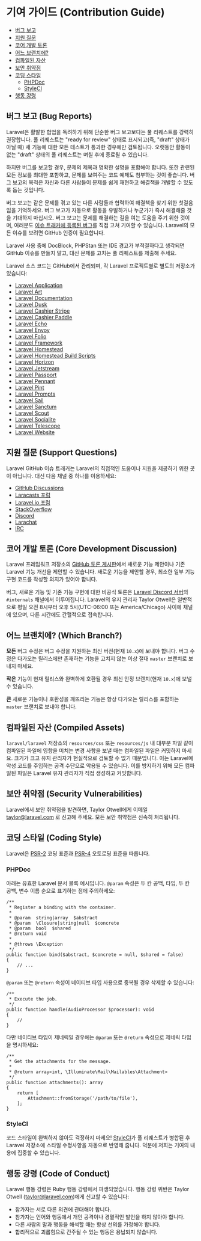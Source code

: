 # 기여 가이드 (Contribution Guide)

- [버그 보고](#bug-reports)
- [지원 질문](#support-questions)
- [코어 개발 토론](#core-development-discussion)
- [어느 브랜치에?](#which-branch)
- [컴파일된 자산](#compiled-assets)
- [보안 취약점](#security-vulnerabilities)
- [코딩 스타일](#coding-style)
    - [PHPDoc](#phpdoc)
    - [StyleCI](#styleci)
- [행동 강령](#code-of-conduct)

<a name="bug-reports"></a>
## 버그 보고 (Bug Reports)

Laravel은 활발한 협업을 독려하기 위해 단순한 버그 보고보다는 풀 리퀘스트를 강력히 권장합니다. 풀 리퀘스트는 "ready for review" 상태로 표시되고(즉, "draft" 상태가 아닐 때) 새 기능에 대한 모든 테스트가 통과한 경우에만 검토됩니다. 오랫동안 활동이 없는 "draft" 상태의 풀 리퀘스트는 며칠 후에 종료될 수 있습니다.

하지만 버그를 보고할 경우, 문제의 제목과 명확한 설명을 포함해야 합니다. 또한 관련된 모든 정보를 최대한 포함하고, 문제를 보여주는 코드 예제도 첨부하는 것이 좋습니다. 버그 보고의 목적은 자신과 다른 사람들이 문제를 쉽게 재현하고 해결책을 개발할 수 있도록 돕는 것입니다.

버그 보고는 같은 문제를 겪고 있는 다른 사람들과 협력하여 해결책을 찾기 위한 첫걸음임을 기억하세요. 버그 보고가 자동으로 활동을 유발하거나 누군가가 즉시 해결해줄 것을 기대하지 마십시오. 버그 보고는 문제를 해결하는 길을 여는 도움을 주기 위한 것이며, 여러분도 [이슈 트래커에 등록된 버그](https://github.com/issues?q=is%3Aopen+is%3Aissue+label%3Abug+user%3Alaravel)를 직접 고쳐 기여할 수 있습니다. Laravel의 모든 이슈를 보려면 GitHub 인증이 필요합니다.

Laravel 사용 중에 DocBlock, PHPStan 또는 IDE 경고가 부적절하다고 생각되면 GitHub 이슈를 만들지 말고, 대신 문제를 고치는 풀 리퀘스트를 제출해 주세요.

Laravel 소스 코드는 GitHub에서 관리되며, 각 Laravel 프로젝트별로 별도의 저장소가 있습니다:

<div class="content-list" markdown="1">

- [Laravel Application](https://github.com/laravel/laravel)
- [Laravel Art](https://github.com/laravel/art)
- [Laravel Documentation](https://github.com/laravel/docs)
- [Laravel Dusk](https://github.com/laravel/dusk)
- [Laravel Cashier Stripe](https://github.com/laravel/cashier)
- [Laravel Cashier Paddle](https://github.com/laravel/cashier-paddle)
- [Laravel Echo](https://github.com/laravel/echo)
- [Laravel Envoy](https://github.com/laravel/envoy)
- [Laravel Folio](https://github.com/laravel/folio)
- [Laravel Framework](https://github.com/laravel/framework)
- [Laravel Homestead](https://github.com/laravel/homestead)
- [Laravel Homestead Build Scripts](https://github.com/laravel/settler)
- [Laravel Horizon](https://github.com/laravel/horizon)
- [Laravel Jetstream](https://github.com/laravel/jetstream)
- [Laravel Passport](https://github.com/laravel/passport)
- [Laravel Pennant](https://github.com/laravel/pennant)
- [Laravel Pint](https://github.com/laravel/pint)
- [Laravel Prompts](https://github.com/laravel/prompts)
- [Laravel Sail](https://github.com/laravel/sail)
- [Laravel Sanctum](https://github.com/laravel/sanctum)
- [Laravel Scout](https://github.com/laravel/scout)
- [Laravel Socialite](https://github.com/laravel/socialite)
- [Laravel Telescope](https://github.com/laravel/telescope)
- [Laravel Website](https://github.com/laravel/laravel.com-next)

</div>

<a name="support-questions"></a>
## 지원 질문 (Support Questions)

Laravel GitHub 이슈 트래커는 Laravel의 직접적인 도움이나 지원을 제공하기 위한 곳이 아닙니다. 대신 다음 채널 중 하나를 이용하세요:

<div class="content-list" markdown="1">

- [GitHub Discussions](https://github.com/laravel/framework/discussions)
- [Laracasts 포럼](https://laracasts.com/discuss)
- [Laravel.io 포럼](https://laravel.io/forum)
- [StackOverflow](https://stackoverflow.com/questions/tagged/laravel)
- [Discord](https://discord.gg/laravel)
- [Larachat](https://larachat.co)
- [IRC](https://web.libera.chat/?nick=artisan&channels=#laravel)

</div>

<a name="core-development-discussion"></a>
## 코어 개발 토론 (Core Development Discussion)

Laravel 프레임워크 저장소의 [GitHub 토론 게시판](https://github.com/laravel/framework/discussions)에서 새로운 기능 제안이나 기존 Laravel 기능 개선을 제안할 수 있습니다. 새로운 기능을 제안할 경우, 최소한 일부 기능 구현 코드를 작성할 의지가 있어야 합니다.

버그, 새로운 기능 및 기존 기능 구현에 대한 비공식 토론은 [Laravel Discord 서버](https://discord.gg/laravel)의 `#internals` 채널에서 이루어집니다. Laravel의 유지 관리자 Taylor Otwell은 일반적으로 평일 오전 8시부터 오후 5시(UTC-06:00 또는 America/Chicago) 사이에 채널에 있으며, 다른 시간에도 간헐적으로 접속합니다.

<a name="which-branch"></a>
## 어느 브랜치에? (Which Branch?)

**모든** 버그 수정은 버그 수정을 지원하는 최신 버전(현재 `10.x`)에 보내야 합니다. 버그 수정은 다가오는 릴리스에만 존재하는 기능을 고치지 않는 이상 절대 `master` 브랜치로 보내지 마세요.

**작은** 기능이 현재 릴리스와 완벽하게 호환될 경우 최신 안정 브랜치(현재 `10.x`)에 보낼 수 있습니다.

**큰** 새로운 기능이나 호환성을 깨뜨리는 기능은 항상 다가오는 릴리스를 포함하는 `master` 브랜치로 보내야 합니다.

<a name="compiled-assets"></a>
## 컴파일된 자산 (Compiled Assets)

`laravel/laravel` 저장소의 `resources/css` 또는 `resources/js` 내 대부분 파일 같이 컴파일된 파일에 영향을 미치는 변경 사항을 보낼 때는 컴파일된 파일은 커밋하지 마세요. 크기가 크고 유지 관리자가 현실적으로 검토할 수 없기 때문입니다. 이는 Laravel에 악성 코드를 주입하는 공격 수단으로 악용될 수 있습니다. 이를 방지하기 위해 모든 컴파일된 파일은 Laravel 유지 관리자가 직접 생성하고 커밋합니다.

<a name="security-vulnerabilities"></a>
## 보안 취약점 (Security Vulnerabilities)

Laravel에서 보안 취약점을 발견하면, Taylor Otwell에게 이메일 <a href="mailto:taylor@laravel.com">taylor@laravel.com</a> 로 신고해 주세요. 모든 보안 취약점은 신속히 처리됩니다.

<a name="coding-style"></a>
## 코딩 스타일 (Coding Style)

Laravel은 [PSR-2](https://github.com/php-fig/fig-standards/blob/master/accepted/PSR-2-coding-style-guide.md) 코딩 표준과 [PSR-4](https://github.com/php-fig/fig-standards/blob/master/accepted/PSR-4-autoloader.md) 오토로딩 표준을 따릅니다.

<a name="phpdoc"></a>
### PHPDoc

아래는 유효한 Laravel 문서 블록 예시입니다. `@param` 속성은 두 칸 공백, 타입, 두 칸 공백, 변수 이름 순으로 표기하는 점에 주의하세요:

```
/**
 * Register a binding with the container.
 *
 * @param  string|array  $abstract
 * @param  \Closure|string|null  $concrete
 * @param  bool  $shared
 * @return void
 *
 * @throws \Exception
 */
public function bind($abstract, $concrete = null, $shared = false)
{
    // ...
}
```

`@param` 또는 `@return` 속성이 네이티브 타입 사용으로 중복될 경우 삭제할 수 있습니다:

```
/**
 * Execute the job.
 */
public function handle(AudioProcessor $processor): void
{
    //
}
```

다만 네이티브 타입이 제네릭일 경우에는 `@param` 또는 `@return` 속성으로 제네릭 타입을 명시하세요:

```
/**
 * Get the attachments for the message.
 *
 * @return array<int, \Illuminate\Mail\Mailables\Attachment>
 */
public function attachments(): array
{
    return [
        Attachment::fromStorage('/path/to/file'),
    ];
}
```

<a name="styleci"></a>
### StyleCI

코드 스타일이 완벽하지 않아도 걱정하지 마세요! [StyleCI](https://styleci.io/)가 풀 리퀘스트가 병합된 후 Laravel 저장소에 스타일 수정사항을 자동으로 반영해 줍니다. 덕분에 저희는 기여의 내용에 집중할 수 있습니다.

<a name="code-of-conduct"></a>
## 행동 강령 (Code of Conduct)

Laravel 행동 강령은 Ruby 행동 강령에서 파생되었습니다. 행동 강령 위반은 Taylor Otwell (taylor@laravel.com)에게 신고할 수 있습니다:

<div class="content-list" markdown="1">

- 참가자는 서로 다른 의견에 관대해야 합니다.
- 참가자는 언어와 행동에서 개인 공격이나 경멸적인 발언을 하지 않아야 합니다.
- 다른 사람의 말과 행동을 해석할 때는 항상 선의를 가정해야 합니다.
- 합리적으로 괴롭힘으로 간주될 수 있는 행동은 용납되지 않습니다.

</div>
